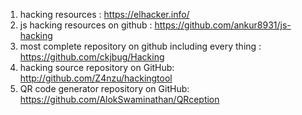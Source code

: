 1) hacking resources : https://elhacker.info/
2) js hacking resources on github : https://github.com/ankur8931/js-hacking
3)  most complete repository on github including every thing :  https://github.com/ckjbug/Hacking
4)  hacking source repository on GitHub: http://github.com/Z4nzu/hackingtool
5) QR code generator repository on GitHub: https://github.com/AlokSwaminathan/QRception
